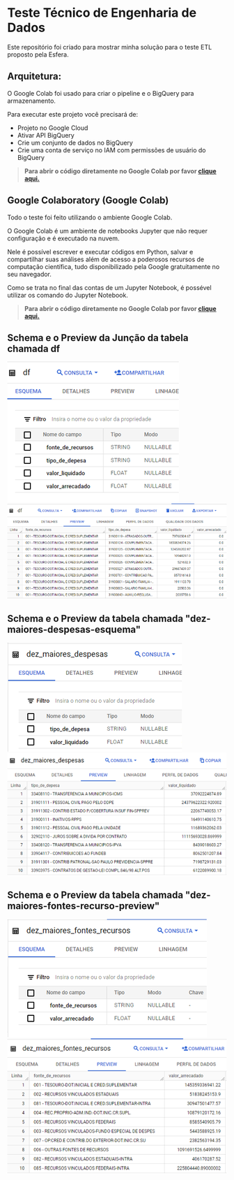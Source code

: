 # Teste Técnico de Engenharia de Dados
Este repositório foi criado para mostrar minha solução para o teste ETL proposto pela Esfera.

## Arquitetura:
O Google Colab foi usado para criar o pipeline e o BigQuery para armazenamento.


Para executar este projeto você precisará de:
- Projeto no Google Cloud
- Ativar API BigQuery
- Crie um conjunto de dados no BigQuery
- Crie uma conta de serviço no IAM com permissões de usuário do BigQuery


> **Para abrir o código diretamente no Google Colab por favor [clique aqui.](https://colab.research.google.com/drive/1oJCFD1esV1KguaA9yeBez74r1OlS9gYc)**


## Google Colaboratory (Google Colab)
Todo o teste foi feito utilizando o ambiente Google Colab. 

O Google Colab é um ambiente de notebooks Jupyter que não requer configuração e é executado na nuvem. 

Nele é possível escrever e executar códigos em Python, salvar e compartilhar suas análises além de acesso a poderosos recursos de computação científica, tudo disponibilizado pela Google gratuitamente no seu navegador.

Como se trata no final das contas de um Jupyter Notebook, é possével utilizar os comando do Jupyter Notebook.





> **Para abrir o código diretamente no Google Colab por favor [clique aqui.](https://colab.research.google.com/drive/1oJCFD1esV1KguaA9yeBez74r1OlS9gYc)**


## Schema e o Preview da Junção da tabela chamada df

![model](/src/overview-df.png) ![model](/src/preview-df.png)

## Schema e o Preview da  tabela chamada "dez-maiores-despesas-esquema"

![model](/src/dez-maiores-despesas-esquema.png) ![model](/src/dez-maiores-despesas-preview.png)

## Schema e o Preview da  tabela chamada "dez-maiores-fontes-recurso-preview"

![model](/src/dez-maiores-fontes-recurso-esquema.png) ![model](/src/dez-maiores-fontes-recurso-preview.png)
